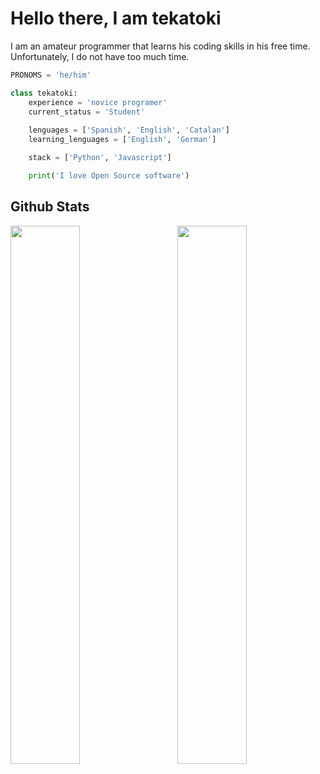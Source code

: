 # Hello there, I am tekatoki

I am an amateur programmer that learns his coding skills in his free time. 
Unfortunately, I do not have too much time.


````python
PRONOMS = 'he/him'

class tekatoki:    
    experience = 'novice programer'
    current_status = 'Student'
    
    lenguages = ['Spanish', 'English', 'Catalan']
    learning_lenguages = ['English', 'German']

    stack = ['Python', 'Javascript']

    print('I love Open Source software')
```` 

<!-- 
$username = add_your_github's_username
$hide= (hide anything you want) stars, commits, prs, issues, contribs
$count_private= true|false (to count your private activity on github)
$show_icons= true|false
$theme= THEME_NAME
 -->

## Github Stats

<img align='left' width='47%' src='https://github-readme-stats.vercel.app/api?username=tekatoki&hide=&count_private=true&show_icons=true&theme=dracula'>

<img align='right' width= '47%' src= 'https://github-readme-stats.vercel.app/api/top-langs/?username=tekatoki&count_private=true&layout=compact&theme=dracula'>